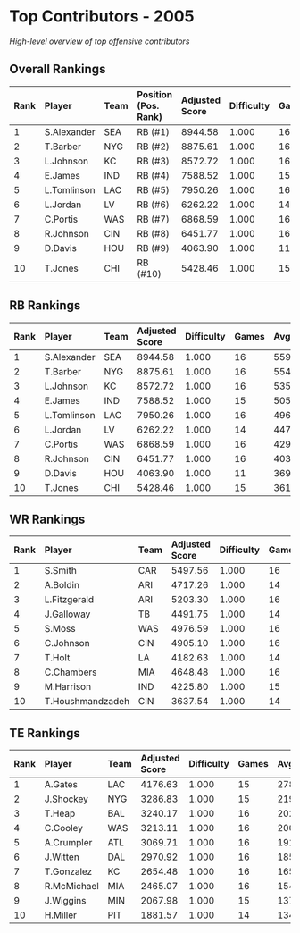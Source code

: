 # Top Contributors - 2005

*High-level overview of top offensive contributors*

## Overall Rankings

| Rank | Player      | Team | Position (Pos. Rank) | Adjusted Score | Difficulty | Games | Avg/Game | Typical | Consistency | Trend      |
| :----| :-----------| :----| :--------------------| :--------------| :----------| :-----| :--------| :-------| :-----------| :----------|
| 1    | S.Alexander | SEA  | RB (#1)              | 8944.58        | 1.000      | 16    | 559.04   | 582.61  | 8/2/6       | Stable     |
| 2    | T.Barber    | NYG  | RB (#2)              | 8875.61        | 1.000      | 16    | 554.73   | 509.09  | 8/2/6       | Increasing |
| 3    | L.Johnson   | KC   | RB (#3)              | 8572.72        | 1.000      | 16    | 535.79   | 618.51  | 8/0/8       | Increasing |
| 4    | E.James     | IND  | RB (#4)              | 7588.52        | 1.000      | 15    | 505.90   | 549.92  | 7/4/4       | Stable     |
| 5    | L.Tomlinson | LAC  | RB (#5)              | 7950.26        | 1.000      | 16    | 496.89   | 385.90  | 8/1/7       | Decreasing |
| 6    | L.Jordan    | LV   | RB (#6)              | 6262.22        | 1.000      | 14    | 447.30   | 426.31  | 6/3/5       | Stable     |
| 7    | C.Portis    | WAS  | RB (#7)              | 6868.59        | 1.000      | 16    | 429.29   | 404.89  | 8/1/7       | Increasing |
| 8    | R.Johnson   | CIN  | RB (#8)              | 6451.77        | 1.000      | 16    | 403.24   | 370.17  | 8/1/7       | Increasing |
| 9    | D.Davis     | HOU  | RB (#9)              | 4063.90        | 1.000      | 11    | 369.45   | 365.43  | 4/1/6       | Increasing |
| 10   | T.Jones     | CHI  | RB (#10)             | 5428.46        | 1.000      | 15    | 361.90   | 404.04  | 7/5/3       | Decreasing |

## RB Rankings

| Rank | Player      | Team | Adjusted Score | Difficulty | Games | Avg/Game | Typical | Consistency | Trend      |
| :----| :-----------| :----| :--------------| :----------| :-----| :--------| :-------| :-----------| :----------|
| 1    | S.Alexander | SEA  | 8944.58        | 1.000      | 16    | 559.04   | 582.61  | 8/2/6       | Stable     |
| 2    | T.Barber    | NYG  | 8875.61        | 1.000      | 16    | 554.73   | 509.09  | 8/2/6       | Increasing |
| 3    | L.Johnson   | KC   | 8572.72        | 1.000      | 16    | 535.79   | 618.51  | 8/0/8       | Increasing |
| 4    | E.James     | IND  | 7588.52        | 1.000      | 15    | 505.90   | 549.92  | 7/4/4       | Stable     |
| 5    | L.Tomlinson | LAC  | 7950.26        | 1.000      | 16    | 496.89   | 385.90  | 8/1/7       | Decreasing |
| 6    | L.Jordan    | LV   | 6262.22        | 1.000      | 14    | 447.30   | 426.31  | 6/3/5       | Stable     |
| 7    | C.Portis    | WAS  | 6868.59        | 1.000      | 16    | 429.29   | 404.89  | 8/1/7       | Increasing |
| 8    | R.Johnson   | CIN  | 6451.77        | 1.000      | 16    | 403.24   | 370.17  | 8/1/7       | Increasing |
| 9    | D.Davis     | HOU  | 4063.90        | 1.000      | 11    | 369.45   | 365.43  | 4/1/6       | Increasing |
| 10   | T.Jones     | CHI  | 5428.46        | 1.000      | 15    | 361.90   | 404.04  | 7/5/3       | Decreasing |

## WR Rankings

| Rank | Player           | Team | Adjusted Score | Difficulty | Games | Avg/Game | Typical | Consistency | Trend      |
| :----| :----------------| :----| :--------------| :----------| :-----| :--------| :-------| :-----------| :----------|
| 1    | S.Smith          | CAR  | 5497.56        | 1.000      | 16    | 343.60   | 384.03  | 8/0/8       | Decreasing |
| 2    | A.Boldin         | ARI  | 4717.26        | 1.000      | 14    | 336.95   | 357.19  | 5/4/5       | Increasing |
| 3    | L.Fitzgerald     | ARI  | 5203.30        | 1.000      | 16    | 325.21   | 319.47  | 8/1/7       | Stable     |
| 4    | J.Galloway       | TB   | 4491.75        | 1.000      | 14    | 320.84   | 315.68  | 6/2/6       | Stable     |
| 5    | S.Moss           | WAS  | 4976.59        | 1.000      | 16    | 311.04   | 265.92  | 8/2/6       | Decreasing |
| 6    | C.Johnson        | CIN  | 4905.10        | 1.000      | 16    | 306.57   | 284.43  | 8/1/7       | Stable     |
| 7    | T.Holt           | LA   | 4182.63        | 1.000      | 14    | 298.76   | 273.89  | 5/2/7       | Stable     |
| 8    | C.Chambers       | MIA  | 4648.48        | 1.000      | 16    | 290.53   | 249.66  | 8/1/7       | Increasing |
| 9    | M.Harrison       | IND  | 4225.80        | 1.000      | 15    | 281.72   | 300.12  | 7/2/6       | Increasing |
| 10   | T.Houshmandzadeh | CIN  | 3637.54        | 1.000      | 14    | 259.82   | 247.54  | 6/2/6       | Stable     |

## TE Rankings

| Rank | Player      | Team | Adjusted Score | Difficulty | Games | Avg/Game | Typical | Consistency | Trend      |
| :----| :-----------| :----| :--------------| :----------| :-----| :--------| :-------| :-----------| :----------|
| 1    | A.Gates     | LAC  | 4176.63        | 1.000      | 15    | 278.44   | 270.76  | 7/3/5       | Decreasing |
| 2    | J.Shockey   | NYG  | 3286.83        | 1.000      | 15    | 219.12   | 182.39  | 7/2/6       | Decreasing |
| 3    | T.Heap      | BAL  | 3240.17        | 1.000      | 16    | 202.51   | 163.90  | 8/1/7       | Increasing |
| 4    | C.Cooley    | WAS  | 3213.11        | 1.000      | 16    | 200.82   | 203.02  | 8/1/7       | Increasing |
| 5    | A.Crumpler  | ATL  | 3069.71        | 1.000      | 16    | 191.86   | 171.18  | 8/3/5       | Stable     |
| 6    | J.Witten    | DAL  | 2970.92        | 1.000      | 16    | 185.68   | 180.11  | 8/0/8       | Decreasing |
| 7    | T.Gonzalez  | KC   | 2654.48        | 1.000      | 16    | 165.91   | 157.76  | 5/2/9       | Increasing |
| 8    | R.McMichael | MIA  | 2465.07        | 1.000      | 16    | 154.07   | 144.75  | 8/4/4       | Increasing |
| 9    | J.Wiggins   | MIN  | 2067.98        | 1.000      | 15    | 137.87   | 114.43  | 7/1/7       | Stable     |
| 10   | H.Miller    | PIT  | 1881.57        | 1.000      | 14    | 134.40   | 129.18  | 6/1/7       | Decreasing |

